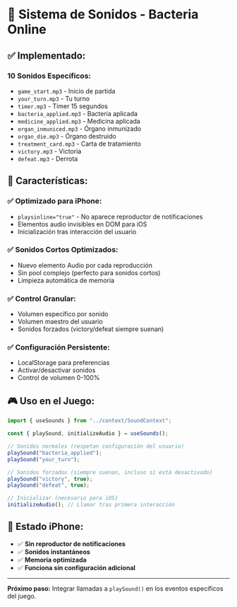 # 🎵 Sistema de Sonidos - Bacteria Online

## ✅ **Implementado:**

### 10 Sonidos Específicos:

- `game_start.mp3` - Inicio de partida
- `your_turn.mp3` - Tu turno
- `timer.mp3` - Timer 15 segundos
- `bacteria_applied.mp3` - Bacteria aplicada
- `medicine_applied.mp3` - Medicina aplicada
- `organ_inmuniced.mp3` - Órgano inmunizado
- `organ_die.mp3` - Órgano destruido
- `treatment_card.mp3` - Carta de tratamiento
- `victory.mp3` - Victoria
- `defeat.mp3` - Derrota

## 🎯 **Características:**

### ✅ Optimizado para iPhone:

- `playsinline="true"` - No aparece reproductor de notificaciones
- Elementos audio invisibles en DOM para iOS
- Inicialización tras interacción del usuario

### ✅ Sonidos Cortos Optimizados:

- Nuevo elemento Audio por cada reproducción
- Sin pool complejo (perfecto para sonidos cortos)
- Limpieza automática de memoria

### ✅ Control Granular:

- Volumen específico por sonido
- Volumen maestro del usuario
- Sonidos forzados (victory/defeat siempre suenan)

### ✅ Configuración Persistente:

- LocalStorage para preferencias
- Activar/desactivar sonidos
- Control de volumen 0-100%

## 🎮 **Uso en el Juego:**

```typescript
import { useSounds } from "../context/SoundContext";

const { playSound, initializeAudio } = useSounds();

// Sonidos normales (respetan configuración del usuario)
playSound("bacteria_applied");
playSound("your_turn");

// Sonidos forzados (siempre suenan, incluso si está desactivado)
playSound("victory", true);
playSound("defeat", true);

// Inicializar (necesario para iOS)
initializeAudio(); // Llamar tras primera interacción
```

## 📱 **Estado iPhone:**

- ✅ **Sin reproductor de notificaciones**
- ✅ **Sonidos instantáneos**
- ✅ **Memoria optimizada**
- ✅ **Funciona sin configuración adicional**

---

**Próximo paso:** Integrar llamadas a `playSound()` en los eventos específicos del juego.
